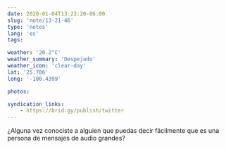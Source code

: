 ```yaml
---
date: 2020-01-04T13:23:20-06:00
slug: 'note/13-21-46'
type: 'notes'
lang: 'es'
tags:

weather: '20.2°C'
weather_summary: 'Despejado'
weather_icon: 'clear-day'
lat: '25.786'
long: '-100.4399'

photos:

syndication_links:
    - https://brid.gy/publish/twitter
---
```

¿Alguna vez conociste a alguien que puedas decir fácilmente que es una persona de mensajes de audio grandes?